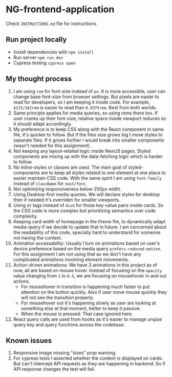 # NG-frontend-application

Check `INSTRUCTIONS.md` file for instructions.

## Run project locally
- Install dependencies with `npm install`
- Run server `npm run dev`
- Cypress testing `cypress open`

## My thought process

1. I am using `rem` for font-size instead of `px`. It is more accessible, user can change base font-size from browser settings. But pixels are easier to read for developers, so I am keeping it inside code. For example, `${15/16}rem` is easier to read than `0.9375rem`. Best from both worlds.
2. Same principle applies for media queries, so using rems there too. If user cranks up their font-size, relative space inside viewport reduces so it should adapt accordingly.
3. My preference is to keep CSS along with the React component in same file, it's quicker to follow. But if the files size grows big I move styles to separate files. If it grows further I would break into smaller components (wasn't needed for this assignment).
4. Not keeping any layout-related logic inside NextJS pages. Styled components are mixing up with the data-fetching logic which is harder to follow.
5. No inline-styles or classes are used. The main goal of styled-components are to keep all styles related to one element at one place to easier maintain CSS code. With the same spirit I am using `font-family` instead of `className` for `next/font`.
6. Not optimizing responsiveness below 250px width.
7. Using Desktop-first media queries. We will declare styles for desktop then if needed it's overriden for smaller viewports.
8. Using `dt` tags instead of `div`s for those key-value pairs inside cards. So the CSS code is more complex but prioritizing semantics over code complexity.
9. Keeping card width of homepage in the theme file, to dynamically adapt media-query if we decide to update that in future. I am concerned about the readability of this code, specially hard to understand for someone not having the context.
10. Animation accessability: Usually I turn on animations based on user's device preference based on the media query `prefers-reduced-motion`. For this assignment I am not using that as we don't have any complicated animations involving element movements.
11. Action-driven animations: We have 3 animations in this project as of now, all are based on mouse hover. Instead of focusing on the `opacity` value changing from `1` to `0.5`, we are focusing on mousehover in and out actions.
	- For mousehover in transition is happening much faster to put attention on the button quickly. Also if user move mouse quickly they will not see the transition properly.
	- For mousehover out it's happening slowly as user are looking at something else at that moment, better to keep it passive.
	- When the mouse is pressed: That case ignored here.
12. React query calls are used from hooks as it's easier to manage unqiue query key and query functions across the codebase.

## Known issues
1. Responsive image missing "sizes" prop warning.
2. For cypress tests I asserted whether the content is displayed on cards. But can't intercept API requests as they are happening in backend. So if API response changes the test will fail.
